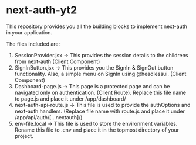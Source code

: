 # next-auth-yt2

This repository provides you all the building blocks to implement next-auth in your application.

The files included are:
1. SessionProvider.jsx -> This provides the session details to the childrens from next-auth (Client Component)
2. SignInButton.jsx -> This provides you the SignIn & SignOut button functionality. Also, a simple menu on SignIn using @headlessui. (Client Component)
3. Dashboard-page.js -> This page is a protected page and can be navigated only on authentication. (Client Route). Replace this file name to page.js and place it under /app/dashboard/
4. next-auth-api-route.js -> This file is used to provide the authOptions and next-auth handlers. (Replace file name with route.js and place it under /app/api/auth/[...nextauth]/)
5. env-file.local -> This file is used to store the environment variables. Rename this file to .env and place it in the topmost directory of your project.
